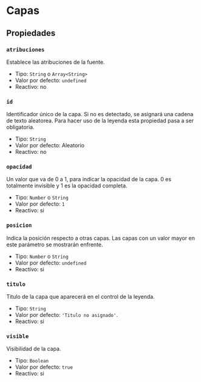 # Capas

## Propiedades

### `atribuciones`

Establece las atribuciones de la fuente.

- Tipo: `String` o `Array<String>`
- Valor por defecto: `undefined`
- Reactivo: no

### `id`

Identificador único de la capa. Si no es detectado, se asignará una cadena de
texto aleatorea. Para hacer uso de la leyenda esta propiedad pasa a ser
obligatoria.

- Tipo: `String`
- Valor por defecto: Aleatorio
- Reactivo: no

### `opacidad`

Un valor que va de 0 a 1, para indicar la opacidad de la capa. 0 es totalmente
invisible y 1 es la opacidad completa.

- Tipo: `Number` o `String`
- Valor por defecto: `1`
- Reactivo: si

### `posicion`

Indica la posición respecto a otras capas. Las capas con un valor mayor en este
parámetro se mostrarán enfrente.

- Tipo: `Number` o `String`
- Valor por defecto: `undefined`
- Reactivo: si

### `titulo`

Titulo de la capa que aparecerá en el control de la leyenda.

- Tipo: `String`
- Valor por defecto: `'Titulo no asignado'`.
- Reactivo: si

### `visible`

Visibilidad de la capa.

- Tipo: `Boolean`
- Valor por defecto: `true`
- Reactivo: si
